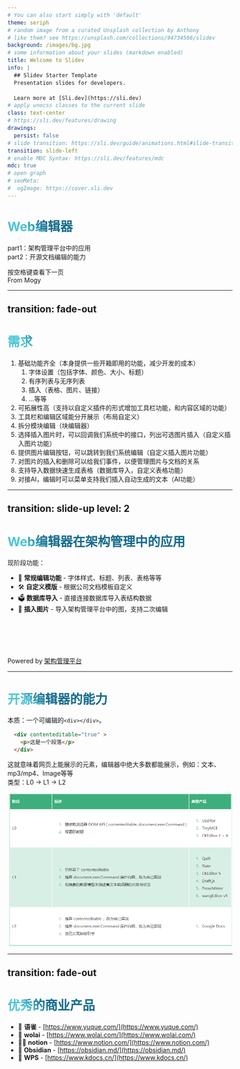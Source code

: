 ```yaml
---
# You can also start simply with 'default'
theme: seriph
# random image from a curated Unsplash collection by Anthony
# like them? see https://unsplash.com/collections/94734566/slidev
background: /images/bg.jpg
# some information about your slides (markdown enabled)
title: Welcome to Slidev
info: |
  ## Slidev Starter Template
  Presentation slides for developers.

  Learn more at [Sli.dev](https://sli.dev)
# apply unocss classes to the current slide
class: text-center
# https://sli.dev/features/drawing
drawings:
  persist: false
# slide transition: https://sli.dev/guide/animations.html#slide-transitions
transition: slide-left
# enable MDC Syntax: https://sli.dev/features/mdc
mdc: true
# open graph
# seoMeta:
#  ogImage: https://cover.sli.dev
---
```


# Web编辑器

<p class="text-sm pt-6 align-left" >
  <div>part1：架构管理平台中的应用</div>
  <div>part2：开源文档编辑的能力</div>
</p>

<div @click="$slidev.nav.next" class="mt-12 py-1" hover:bg="white op-10">
  按空格键查看下一页 <carbon:arrow-right />
</div>

<div class="abs-br m-4 text-xl">
 From Mogy
</div>

---
transition: fade-out
---

# 需求

1. 基础功能齐全（本身提供一些开箱即用的功能，减少开发的成本）
   1. 字体设置（包括字体、颜色、大小、标题）
   2. 有序列表与无序列表
   3. 插入（表格、图片、链接）
   4. ...等等
2. 可拓展性高（支持以自定义插件的形式增加工具栏功能，和内容区域的功能）
3. 工具栏和编辑区域能分开展示（布局自定义）  &#x20;
4. 拆分模块编辑（块编辑器）
5. 选择插入图片时，可以回调我们系统中的接口，列出可选图片插入（自定义插入图片功能）
6. 提供图片编辑按钮，可以跳转到我们系统编辑（自定义插入图片功能）
7. 对图片的插入和删除可以给我们事件，以便管理图片与文档的关系
8. 支持导入数据快速生成表格（数据库导入，自定义表格功能）
9. 对接AI，编辑时可以菜单支持我们插入自动生成的文本（AI功能）

---
transition: slide-up
level: 2
---

# Web编辑器在架构管理中的应用

<div my-3>现阶段功能：</div>

- 📝 **常规编辑功能** - 字体样式、标题、列表、表格等等
- 🛠 **自定义模版** - 根据公司文档模板自定义
- 🗳️ **数据库导入** - 直接连接数据库导入表结构数据
- 📸 **插入图片** - 导入架构管理平台中的图，支持二次编辑

<br>
<br>
<br>
<br>

Powered by [架构管理平台](https://sli.dev/guide/why)

---

# 开源编辑器的能力

<div grid="~ cols-2 gap-4">
<div>

本质：一个可编辑的`<div></div>`。


```html
  <div contenteditable="true" >
    <p>这是一个段落</p>
  </div>
```

<!-- ./components/Counter.vue -->
<Div v-click :count="10" m="t-5" />


<div  v-click  mt-10>这就意味着网页上能展示的元素，编辑器中绝大多数都能展示，例如：文本、mp3/mp4、Image等等</div>

</div>
<div>

<div  v-click>类型：L0 -> L1 -> L2 </div>

<img
  v-click
  class=" w-full"
  src="/images/image_ZvD0-yeQwR.png"
  alt=""
/>

</div>
</div>

<!--
Presenter note with **bold**, *italic*, and ~~striked~~ text.

Also, HTML elements are valid:
<div class="flex w-full">
  <span style="flex-grow: 1;">Left content</span>
  <span>Right content</span>
</div>
-->



---
transition: fade-out
---

# 优秀的商业产品

- 📝 **语雀** - [https://www.yuque.com/](https://www.yuque.com/)
- 🎨 **wolai** - [https://www.wolai.com/](https://www.wolai.com/)
- 🧑‍💻 **notion** - [https://www.notion.com/](https://www.notion.com/)
- 🤹 **Obsidian** - [https://obsidian.md/](https://obsidian.md/)
- 🎥 **WPS** - [https://www.kdocs.cn/](https://www.kdocs.cn/)


<style>
h1 {
  background-color: #2B90B6;
  background-image: linear-gradient(45deg, #4EC5D4 10%, #146b8c 20%);
  background-size: 100%;
  -webkit-background-clip: text;
  -moz-background-clip: text;
  -webkit-text-fill-color: transparent;
  -moz-text-fill-color: transparent;
}
</style>

<!--
Here is another comment.
-->

